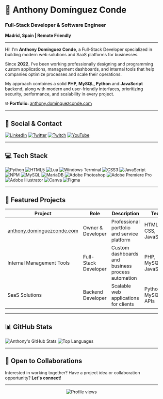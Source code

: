 # 👋 Anthony Domínguez Conde
### Full-Stack Developer & Software Engineer

**Madrid, Spain | Remote Friendly**

---

Hi! I'm **Anthony Domínguez Conde**, a Full-Stack Developer specialized in building modern web solutions and SaaS platforms for businesses.

Since **2022**, I've been working professionally designing and programming custom applications, management dashboards, and internal tools that help companies optimize processes and scale their operations.

My approach combines a solid **PHP, MySQL, Python** and **JavaScript** backend, along with modern and user-friendly interfaces, prioritizing security, performance, and scalability in every project.

🌐 **Portfolio:** [anthony.dominguezconde.com](https://anthony.dominguezconde.com)

---

## 📲 Social & Contact

[![LinkedIn](https://img.shields.io/badge/-LinkedIn-0A66C2?style=for-the-badge&logo=linkedin&logoColor=white)](https://linkedin.com/in/anthohansen) [![Twitter](https://img.shields.io/badge/-Twitter-1DA1F2?style=for-the-badge&logo=twitter&logoColor=white)](https://twitter.com/anthohansen) [![Twitch](https://img.shields.io/badge/-Twitch-9146FF?style=for-the-badge&logo=twitch&logoColor=white)](https://twitch.tv/anthohansen) [![YouTube](https://img.shields.io/badge/-YouTube-FF0000?style=for-the-badge&logo=youtube&logoColor=white)](https://youtube.com/@anthohansen)

---

## 💻 Tech Stack

![Python](https://img.shields.io/badge/-Python-3776AB?style=for-the-badge&logo=python&logoColor=white) ![HTML5](https://img.shields.io/badge/-HTML5-E34F26?style=for-the-badge&logo=html5&logoColor=white) ![Lua](https://img.shields.io/badge/-Lua-2C2D72?style=for-the-badge&logo=lua&logoColor=white) ![Windows Terminal](https://img.shields.io/badge/-Windows%20Terminal-4D4D4D?style=for-the-badge&logo=windows-terminal&logoColor=white) ![CSS3](https://img.shields.io/badge/-CSS3-1572B6?style=for-the-badge&logo=css3&logoColor=white) ![JavaScript](https://img.shields.io/badge/-JavaScript-F7DF1E?style=for-the-badge&logo=javascript&logoColor=black) ![NPM](https://img.shields.io/badge/-NPM-CB3837?style=for-the-badge&logo=npm&logoColor=white) ![MySQL](https://img.shields.io/badge/-MySQL-4479A1?style=for-the-badge&logo=mysql&logoColor=white) ![MariaDB](https://img.shields.io/badge/-MariaDB-003545?style=for-the-badge&logo=mariadb&logoColor=white) ![Adobe Photoshop](https://img.shields.io/badge/-Photoshop-31A8FF?style=for-the-badge&logo=adobe-photoshop&logoColor=white) ![Adobe Premiere Pro](https://img.shields.io/badge/-Premiere%20Pro-9999FF?style=for-the-badge&logo=adobe-premiere-pro&logoColor=white) ![Adobe Illustrator](https://img.shields.io/badge/-Illustrator-FF9A00?style=for-the-badge&logo=adobe-illustrator&logoColor=white) ![Canva](https://img.shields.io/badge/-Canva-00C4CC?style=for-the-badge&logo=canva&logoColor=white) ![Figma](https://img.shields.io/badge/-Figma-F24E1E?style=for-the-badge&logo=figma&logoColor=white)

---

## 🚀 Featured Projects

| Project | Role | Description | Tech |
|---------|------|-------------|------|
| [anthony.dominguezconde.com](https://anthony.dominguezconde.com) | Owner & Developer | Professional portfolio and service platform | HTML, CSS, JavaScript |
| Internal Management Tools | Full-Stack Developer | Custom dashboards and business process automation | PHP, MySQL, JavaScript |
| SaaS Solutions | Backend Developer | Scalable web applications for clients | Python, MySQL, APIs |

---

## 📊 GitHub Stats

![Anthony's GitHub Stats](https://github-readme-stats.vercel.app/api?username=AnthoHansen&show_icons=true&theme=dracula&hide=issues)
![Top Languages](https://github-readme-stats.vercel.app/api/top-langs/?username=AnthoHansen&layout=compact&theme=dracula)

---

## 🤝 Open to Collaborations

Interested in working together? Have a project idea or collaboration opportunity? **Let's connect!**

---

<p align="center">
  <img src="https://komarev.com/ghpvc/?username=AnthoHansen&color=blueviolet&style=flat-square&label=Profile+Views" alt="Profile views" />
</p>
